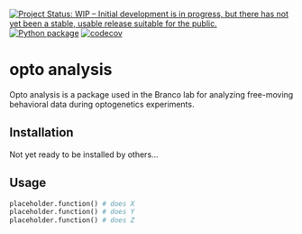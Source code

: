 [![Project Status: WIP – Initial development is in progress, but there has not yet been a stable, usable release suitable for the public.](https://www.repostatus.org/badges/latest/wip.svg)](https://www.repostatus.org/#wip)
[![Python package](https://github.com/philshams/opto-analysis/actions/workflows/github-actions.yml/badge.svg)](https://github.com/philshams/opto-analysis/actions/workflows/github-actions.yml)
[![codecov](https://codecov.io/gh/philshams/opto-analysis/branch/master/graph/badge.svg?token=IDLENSLEP4)](https://codecov.io/gh/philshams/opto-analysis)

# opto analysis

Opto analysis is a package used in the Branco lab for analyzing free-moving behavioral data during optogenetics experiments.

## Installation

Not yet ready to be installed by others...


## Usage

```python
placeholder.function() # does X
placeholder.function() # does Y
placeholder.function() # does Z
```
